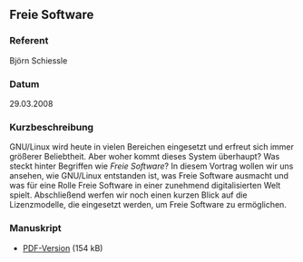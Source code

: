 ## Freie Software


### Referent
Björn Schiessle

### Datum
29.03.2008

### Kurzbeschreibung
GNU/Linux wird heute in vielen Bereichen eingesetzt und erfreut sich immer
größerer Beliebtheit. Aber woher kommt dieses System überhaupt? Was steckt
hinter Begriffen wie _Freie Software_? In diesem Vortrag wollen wir uns
ansehen, wie GNU/Linux entstanden ist, was Freie Software ausmacht und was für
eine Rolle Freie Software in einer zunehmend digitalisierten Welt spielt.
Abschließend werfen wir noch einen kurzen Blick auf die Lizenzmodelle, die
eingesetzt werden, um Freie Software zu ermöglichen.

### Manuskript

* [PDF-Version](/download/Vortraege/Freie_Software.pdf) (154 kB)
